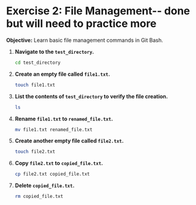 # Exercise 2: File Management-- done but will need to practice more

**Objective:** Learn basic file management commands in Git Bash.

1. **Navigate to the `test_directory`.**
   ```bash
   cd test_directory
   ```
2. **Create an empty file called `file1.txt`.**
   ```bash
   touch file1.txt
   ```
3. **List the contents of `test_directory` to verify the file creation.**
   ```bash
   ls
   ```
4. **Rename `file1.txt` to `renamed_file.txt`.**
   ```bash
   mv file1.txt renamed_file.txt
   ```
5. **Create another empty file called `file2.txt`.**
   ```bash
   touch file2.txt
   ```
6. **Copy `file2.txt` to `copied_file.txt`.**
   ```bash
   cp file2.txt copied_file.txt
   ```
7. **Delete `copied_file.txt`.**
   ```bash
   rm copied_file.txt
   ```